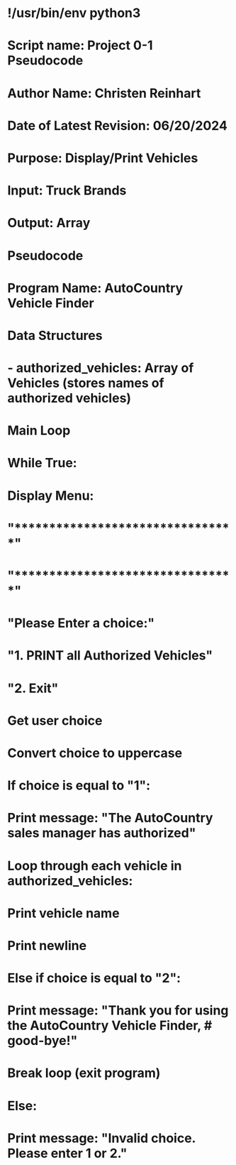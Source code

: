 # !/usr/bin/env python3

# Script name: Project 0-1 Pseudocode
# Author Name: Christen Reinhart
# Date of Latest Revision: 06/20/2024
# Purpose: Display/Print Vehicles
# Input: Truck Brands
# Output: Array

# Pseudocode

# Program Name: AutoCountry Vehicle Finder

# Data Structures
# - authorized_vehicles: Array of Vehicles (stores names of authorized vehicles)

# Main Loop
# While True:
#    Display Menu:
#    "********************************"
#    "********************************"
#    "Please Enter a choice:"
#    "1. PRINT all Authorized Vehicles"
#    "2. Exit"
#    Get user choice 
#    Convert choice to uppercase 
#    If choice is equal to "1":
#      Print message: "The AutoCountry sales manager has authorized"
#      Loop through each vehicle in authorized_vehicles:
#        Print vehicle name
#     Print newline
#    Else if choice is equal to "2":
#      Print message: "Thank you for using the AutoCountry Vehicle Finder, #        good-bye!"
#      Break loop (exit program)
#    Else:
#      Print message: "Invalid choice. Please enter 1 or 2."
